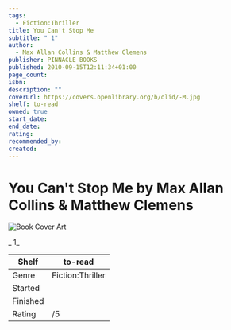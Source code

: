 ```yaml
---
tags:
  - Fiction:Thriller
title: You Can't Stop Me
subtitle: " 1"
author:
  - Max Allan Collins & Matthew Clemens
publisher: PINNACLE BOOKS
published: 2010-09-15T12:11:34+01:00
page_count: 
isbn: 
description: ""
coverUrl: https://covers.openlibrary.org/b/olid/-M.jpg
shelf: to-read
owned: true
start_date: 
end_date: 
rating: 
recommended_by: 
created: 
---
```


# You Can't Stop Me by Max Allan Collins & Matthew Clemens

![Book Cover Art](https://covers.openlibrary.org/b/olid/-M.jpg)

_ 1_

| Shelf | to-read |
| --- | --- |
| Genre | Fiction:Thriller |
| Started |  |
| Finished |  |
| Rating | /5 |

